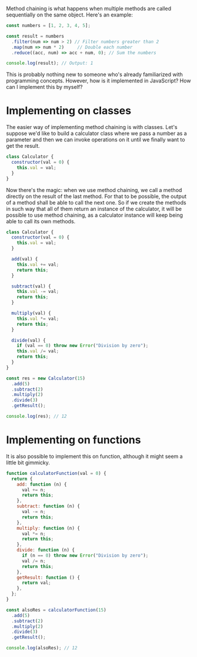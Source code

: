 Method chaining is what happens when multiple methods are called sequentially on the same object. Here's an example:

```js
const numbers = [1, 2, 3, 4, 5];

const result = numbers
  .filter(num => num > 2) // Filter numbers greater than 2
  .map(num => num * 2)     // Double each number
  .reduce((acc, num) => acc + num, 0); // Sum the numbers

console.log(result); // Output: 1
```

This is probably nothing new to someone who's already familiarized with programming concepts. However, how is it implemented in JavaScript? How can I implement this by myself?

# Implementing on classes

The easier way of implementing method chaining is with classes. Let's suppose we'd like to build a calculator class where we pass a number as a parameter and then we can invoke operations on it until we finally want to get the result.

```js
class Calculator {
  constructor(val = 0) {
    this.val = val;
  }
}
```

Now there's the magic: when we use method chaining, we call a method directly on the result of the last method. For that to be possible, the output of a method shall be able to call the next one. So if we create the methods in such way that all of them return an instance of the calculator, it will be possible to use method chaining, as a calculator instance will keep being able to call its own methods.

```js
class Calculator {
  constructor(val = 0) {
    this.val = val;
  }

  add(val) {
    this.val += val;
    return this;
  }

  subtract(val) {
    this.val -= val;
    return this;
  }

  multiply(val) {
    this.val *= val;
    return this;
  }

  divide(val) {
    if (val == 0) throw new Error("Division by zero");
    this.val /= val;
    return this;
  }
}
```

```js
const res = new Calculator(15)
  .add(5)
  .subtract(2)
  .multiply(2)
  .divide(3)
  .getResult();

console.log(res); // 12
```

# Implementing on functions

It is also possible to implement this on function, although it might seem a little bit gimmicky.

```js
function calculatorFunction(val = 0) {
  return {
    add: function (n) {
      val += n;
      return this;
    },
    subtract: function (n) {
      val -= n;
      return this;
    },
    multiply: function (n) {
      val *= n;
      return this;
    },
    divide: function (n) {
      if (n == 0) throw new Error("Division by zero");
      val /= n;
      return this;
    },
    getResult: function () {
      return val;
    },
  };
}
```

```js
const alsoRes = calculatorFunction(15)
  .add(5)
  .subtract(2)
  .multiply(2)
  .divide(3)
  .getResult();

console.log(alsoRes); // 12
```